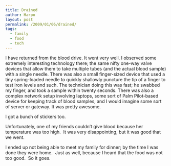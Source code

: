 ```yaml
---
title: Drained
author: Harpo
layout: post
permalink: /2009/01/06/drained/
tags:
  - family
  - food
  - tech
---
```

I have returned from the blood drive. It went very well. I observed some extremely interesting technology there; the same nifty one-way valve devices that allow them to take multiple tubes (and the actual blood sample) with a single needle. There was also a small finger-sized device that used a tiny spring-loaded needle to quickly shallowly puncture the tip of a finger to test iron levels and such. The technician doing this was fast; he swabbed my finger, and took a sample within twenty seconds. There was also a complex network setup involving laptops, some sort of Palm Pilot-based device for keeping track of blood samples, and I would imagine some sort of server or gateway. It was pretty awesome.

I got a bunch of stickers too.

Unfortunately, one of my friends couldn&#8217;t give blood because her temperature was too high.  It was very disappointing, but it was good that we went.

I ended up not being able to meet my family for dinner; by the time I was done they were home.  Just as well, because I heard that the food was not too good.  So it goes.